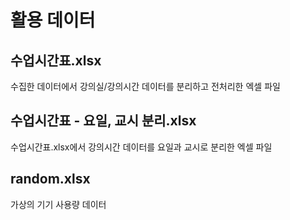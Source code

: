 # 활용 데이터

## 수업시간표.xlsx
수집한 데이터에서 강의실/강의시간 데이터를 분리하고 전처리한 엑셀 파일

## 수업시간표 - 요일, 교시 분리.xlsx
수업시간표.xlsx에서 강의시간 데이터를 요일과 교시로 분리한 엑셀 파일

## random.xlsx
가상의 기기 사용량 데이터
